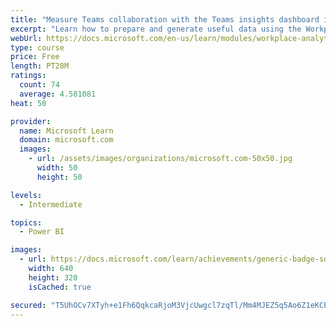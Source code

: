 ```yaml
---
title: "Measure Teams collaboration with the Teams insights dashboard in Workplace Analytics"
excerpt: "Learn how to prepare and generate useful data using the Workplace Analytics Power BI Teams insights dashboard.  Analyze Microsoft Teams adoption trends from the populated reports."
webUrl: https://docs.microsoft.com/en-us/learn/modules/workplace-analytics-teams-insights/
type: course
price: Free
length: PT28M
ratings:
  count: 74
  average: 4.581081
heat: 50

provider:
  name: Microsoft Learn
  domain: microsoft.com
  images:
    - url: /assets/images/organizations/microsoft.com-50x50.jpg
      width: 50
      height: 50

levels:
  - Intermediate

topics:
  - Power BI

images:
  - url: https://docs.microsoft.com/learn/achievements/generic-badge-social.png
    width: 640
    height: 320
    isCached: true

secured: "T5UhOCv7XTyh+e1Fh6QqkcaRjoM3VjcUwgcl7zqTl/Mm4MJEZ5q5Ao6Z1eKCE2i2gLbAeGPyIBd/QprSwbjuEnh2xe0N/LbIDJgV4+vQsJx0qmDYMJqgJem30IxrH4Jp3vYnKf2wu5t1+O3u5NG8DYAGtYN5SiXxE+mDZgd+QOua+4or4ULUmtHotk0/ygqfcHyzlWkyBva0FKB509IVmTdtkRio3nE0zEvvHc84/Tx7zeP5W2LqJgQHbJ/Gx2kG+hKKZW+dxHY84injpRWsgOF2IFABQfu9LauOcS+3G+9qf2ZPmAFP9XPb84VNk5Kc3ghG2ZFdAtn/damJkV5UDZe9g6i+HY3SZ8q0AR5Q6GpbCNv05QbQJ5kn8UgD0DTZZFPq4TVpTiixsPDD2HBX6A1WZ4Tfwg1Nmtx5n8/gEYA=;59EIL2nLsVbZxLOZhOAFFA=="
---
```


